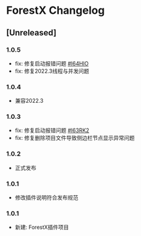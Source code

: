 # ForestX Changelog

## [Unreleased]

### 1.0.5

- fix: 修复启动报错问题 [#I64HIO](https://gitee.com/CHMing7/ForestX/issues/I64HIO)
- fix: 修复2022.3线程与并发问题

### 1.0.4

- 兼容2022.3

### 1.0.3

- fix: 修复启动报错问题 [#I63RK2](https://gitee.com/CHMing7/ForestX/issues/I63RK2)
- fix: 修复删除项目文件导致侧边栏节点显示异常问题

### 1.0.2

- 正式发布

### 1.0.1

- 修改插件说明符合发布规范

### 1.0.1

- 新建: ForestX插件项目
